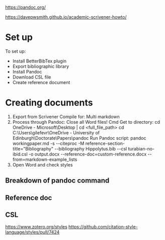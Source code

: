 https://pandoc.org/

https://davepwsmith.github.io/academic-scrivener-howto/

# Set up
To set up:
+ Install BetterBibTex plugin
+ Export bibliographic library 
+ Install Pandoc 
+ Download CSL file 
+ Create reference document 

# Creating documents
1. Export from Scrivener 
Compile for: Multi markdown 
2. Process through Pandoc: 
Close all Word files! 
Cmd 
Get to directory:
cd OneDrive - Microsoft\Desktop | cd <full_file_path>
cd C:\Users\gilefevr\OneDrive - University of Edinburgh\Doctorate\Papers\pandoc 
Run Pandoc script:
pandoc workingpaper.md -s --citeproc -M reference-section-title="Bibliography" --bibliography Hippolytus.bib --csl turabian-no-ibid.csl -o output.docx --reference-doc=custom-reference.docx --from=markdown-example_lists
3. Open Word and check styles 

## Breakdown of pandoc command

## Reference doc
## CSL

https://www.zotero.org/styles
https://github.com/citation-style-language/styles/pull/7424
